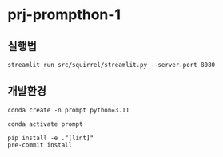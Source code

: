 # prj-prompthon-1

## 실행법
```
streamlit run src/squirrel/streamlit.py --server.port 8080
```

## 개발환경
```shell
conda create -n prompt python=3.11

conda activate prompt

pip install -e ."[lint]"
pre-commit install
```
